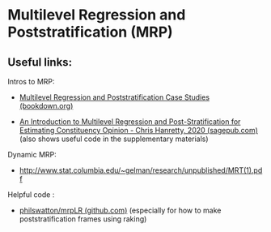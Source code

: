 # Multilevel Regression and Poststratification (MRP)

## Useful links:

Intros to MRP:

-   [Multilevel Regression and Poststratification Case Studies (bookdown.org)](https://bookdown.org/jl5522/MRP-case-studies/)

-   [An Introduction to Multilevel Regression and Post-Stratification for Estimating Constituency Opinion - Chris Hanretty, 2020 (sagepub.com)](https://journals.sagepub.com/doi/10.1177/1478929919864773) (also shows useful code in the supplementary materials)

Dynamic MRP:

-   <http://www.stat.columbia.edu/~gelman/research/unpublished/MRT(1).pdf>

Helpful code :

-   [philswatton/mrpLR (github.com)](https://github.com/philswatton/mrpLR) (especially for how to make poststratification frames using raking)
